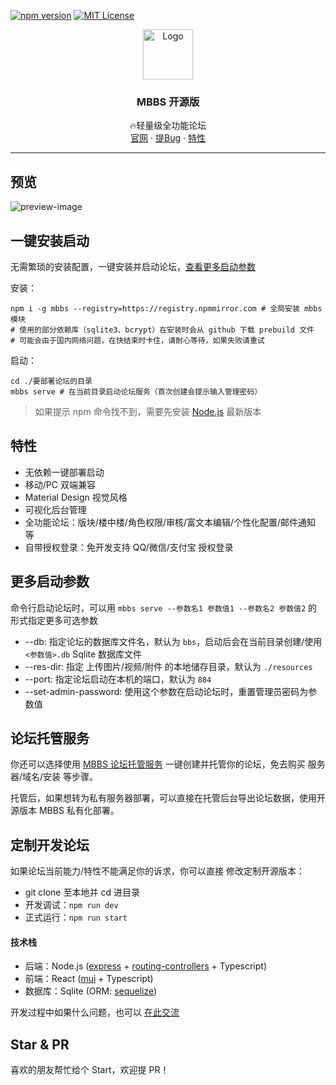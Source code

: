 [![npm version](https://badgen.net/npm/v/mbbs)](https://www.npmjs.com/package/mbbs)
[![MIT License](https://img.shields.io/npm/l/mbbs.svg?sanitize=true)](https://www.npmjs.com/package/mbbs)

<!-- PROJECT LOGO -->
<div align="center">
  <a href="https://github.com/linfaxin/mbbs">
    <img src="http://mbbs.cc/images/default-logo.png" alt="Logo" width="80" height="80">
  </a>

<h3 align="center">MBBS 开源版</h3>
  <p align="center">
    🔥轻量级全功能论坛
    <br />
    <a href="http://mbbs.cc/">官网</a>
    ·
    <a href="https://github.com/linfaxin/mbbs/issues">提Bug</a>
    ·
    <a href="#特性">特性</a>
  </p>
</div>

---

## 预览

![preview-image](http://mbbs.cc/images/demo_preview.png)

## 一键安装启动

无需繁琐的安装配置，一键安装并启动论坛，[查看更多启动参数](#更多启动参数)

安装：

```shell
npm i -g mbbs --registry=https://registry.npmmirror.com # 全局安装 mbbs 模块
# 使用的部分依赖库（sqlite3、bcrypt）在安装时会从 github 下载 prebuild 文件
# 可能会由于国内网络问题，在快结束时卡住，请耐心等待，如果失败请重试
```

启动：

```shell
cd ./要部署论坛的目录
mbbs serve # 在当前目录启动论坛服务（首次创建会提示输入管理密码）
```

> 如果提示 npm 命令找不到，需要先安装 [Node.js](https://nodejs.org/) 最新版本

## 特性

- 无依赖一键部署启动
- 移动/PC 双端兼容
- Material Design 视觉风格
- 可视化后台管理
- 全功能论坛：版块/楼中楼/角色权限/审核/富文本编辑/个性化配置/邮件通知 等
- 自带授权登录：免开发支持 QQ/微信/支付宝 授权登录

## 更多启动参数

命令行启动论坛时，可以用 `mbbs serve --参数名1 参数值1 --参数名2 参数值2` 的形式指定更多可选参数

- --db: 指定论坛的数据库文件名，默认为 `bbs`，启动后会在当前目录创建/使用 `<参数值>.db` Sqlite 数据库文件
- --res-dir: 指定 上传图片/视频/附件 的本地储存目录，默认为 `./resources`
- --port: 指定论坛启动在本机的端口，默认为 `884`
- --set-admin-password: 使用这个参数在启动论坛时，重置管理员密码为参数值

## 论坛托管服务

你还可以选择使用 [MBBS 论坛托管服务](http://mbbs.cc) 一键创建并托管你的论坛，免去购买 服务器/域名/安装 等步骤。

托管后，如果想转为私有服务器部署，可以直接在托管后台导出论坛数据，使用开源版本 MBBS 私有化部署。

## 定制开发论坛

如果论坛当前能力/特性不能满足你的诉求，你可以直接 修改定制开源版本：

- git clone 至本地并 cd 进目录
- 开发调试：`npm run dev`
- 正式运行：`npm run start`

#### 技术栈

- 后端：Node.js ([express](https://github.com/expressjs/express) + [routing-controllers](https://github.com/typestack/routing-controllers.git) + Typescript)
- 前端：React ([mui](https://mui.com/) + Typescript)
- 数据库：Sqlite (ORM: [sequelize](https://sequelize.org/))

开发过程中如果什么问题，也可以 [在此交流](http://bbs.mbbs.cc/#/thread/category/5)

## Star & PR

喜欢的朋友帮忙给个 Start，欢迎提 PR！
